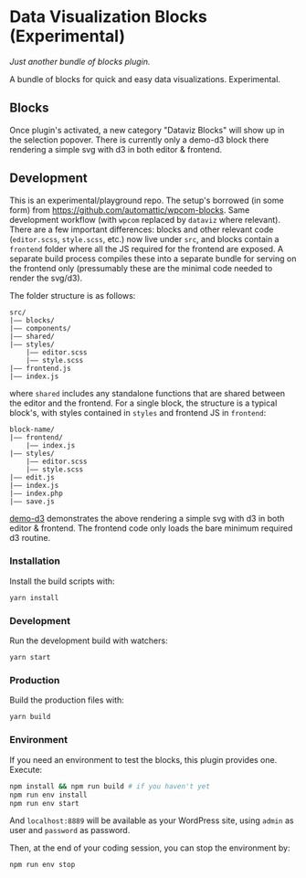 # Data Visualization Blocks (Experimental)

_Just another bundle of blocks plugin._

A bundle of blocks for quick and easy data visualizations. Experimental.

## Blocks

Once plugin's activated, a new category "Dataviz Blocks" will show up in the selection popover. There is currently only a demo-d3 block there rendering a simple svg with d3 in both editor & frontend.

## Development

This is an experimental/playground repo. The setup's borrowed (in some form) from https://github.com/automattic/wpcom-blocks. Same development workflow (with `wpcom` replaced by `dataviz` where relevant). There are a few important differences: blocks and other relevant code (`editor.scss`, `style.scss`, etc.) now live under `src`, and blocks contain a `frontend` folder where all the JS required for the frontend are exposed. A separate build process compiles these into a separate bundle for serving on the frontend only (pressumably these are the minimal code needed to render the svg/d3).

The folder structure is as follows:

```
src/
|–– blocks/
|–– components/
|–– shared/
|–– styles/
    |–– editor.scss
    |–– style.scss
|–– frontend.js
|–– index.js
```

where `shared` includes any standalone functions that are shared between the editor and the frontend. For a single block, the structure is a typical block's, with styles contained in `styles` and frontend JS in `frontend`:

```
block-name/
|–– frontend/
    |–– index.js
|–– styles/
    |–– editor.scss
    |–– style.scss
|–– edit.js
|–– index.js
|–– index.php
|–– save.js
```

[demo-d3](https://github.com/Automattic/dataviz-blocks/tree/master/src/blocks/demo-d3) demonstrates the above rendering a simple svg with d3 in both editor & frontend. The frontend code only loads the bare minimum required d3 routine.

### Installation

Install the build scripts with:

`yarn install`

### Development

Run the development build with watchers:

`yarn start`

### Production

Build the production files with:

`yarn build`

### Environment

If you need an environment to test the blocks, this plugin provides one. Execute:

```sh
npm install && npm run build # if you haven't yet
npm run env install
npm run env start
```

And `localhost:8889` will be available as your WordPress site, using `admin` as user and `password` as password.

Then, at the end of your coding session, you can stop the environment by:

```sh
npm run env stop
```
